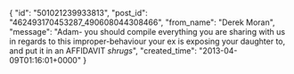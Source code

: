  {
   "id": "501021239933813",
   "post_id": "462493170453287_490608044308466",
   "from_name": "Derek Moran",
   "message": "Adam- you should compile everything you are sharing with us in regards to this improper-behaviour your ex is exposing your daughter to, and put it in an AFFIDAVIT *shrugs*",
   "created_time": "2013-04-09T01:16:01+0000"
 }
